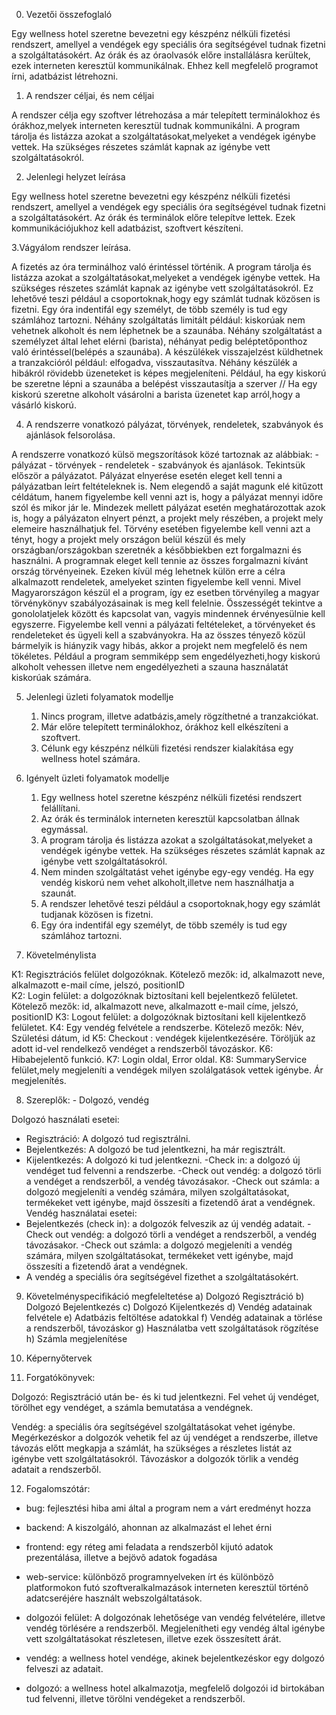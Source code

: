 0. Vezetői összefoglaló

Egy wellness hotel szeretne bevezetni egy készpénz nélküli fizetési rendszert, amellyel a vendégek egy speciális óra segítségével tudnak fizetni a szolgáltatásokért. Az órák és az óraolvasók előre installálásra kerültek, ezek interneten keresztül kommunikálnak. Ehhez kell megfelelő programot írni, adatbázist létrehozni. 

1. A rendszer céljai, és nem céljai

A rendszer célja egy szoftver létrehozása a már telepített terminálokhoz és órákhoz,melyek interneten keresztül tudnak kommunikálni.  A program tárolja és listázza azokat a szolgáltatásokat,melyeket a vendégek igénybe vettek. Ha szükséges részetes számlát kapnak az igénybe vett szolgáltatásokról.

2. Jelenlegi helyzet leírása

Egy  wellness hotel szeretne bevezetni egy készpénz nélküli fizetési rendszert, amellyel a vendégek egy speciális óra segítségével tudnak fizetni a szolgáltatásokért. Az órák és terminálok előre telepítve lettek. Ezek kommunikációjukhoz kell adatbázist, szoftvert készíteni.

3.Vágyálom rendszer leírása.

A fizetés az óra terminálhoz való érintéssel történik. A program tárolja és listázza azokat a szolgáltatásokat,melyeket a vendégek igénybe vettek. Ha szükséges részetes számlát kapnak az igénybe vett szolgáltatásokról.
Ez lehetővé teszi például a csoportoknak,hogy egy számlát tudnak közösen is fizetni. Egy óra indentifál egy személyt, de több személy is tud egy számlához tartozni.
Néhány szolgáltatás limitált például: kiskorúak nem vehetnek alkoholt és nem léphetnek be a szaunába.
Néhány szolgáltatást a személyzet által lehet elérni (barista), néhányat pedig beléptetőponthoz való érintéssel(belépés a szaunába).
A készülékek visszajelzést küldhetnek a tranzakcióról például: elfogadva, visszautasítva. Néhány készülék a hibákról rövidebb üzeneteket is képes megjeleníteni. Például, ha egy kiskorú be szeretne lépni a szaunába a belépést visszautasítja a szerver // Ha egy kiskorú szeretne alkoholt vásárolni a barista üzenetet kap arról,hogy a vásárló kiskorú.

4. A rendszerre vonatkozó pályázat, törvények, rendeletek, szabványok és ajánlások felsorolása.

A rendszerre vonatkozó külsö megszorítások közé tartoznak az alábbiak: - pályázat - törvények - rendeletek - szabványok és ajanlások.
 Tekintsük először a pályázatot. Pályázat elnyerése esetén eleget kell tenni a pályázatban leírt feltételeknek is. Nem elegendő a saját magunk elé kitűzott céldátum, hanem figyelembe kell venni azt is, hogy a pályázat mennyi időre szól és mikor jár le. Mindezek mellett pályázat esetén meghatározottak azok is, hogy a pályázaton elnyert pénzt, a projekt mely részében, a projekt mely elemeire használhatjuk fel. 
Törvény esetében figyelembe kell venni azt a tényt, hogy a projekt mely országon belül készül és mely országban/országokban szeretnék a későbbiekben ezt forgalmazni és használni. A programnak eleget kell tennie az összes forgalmazni kívánt ország törvényeinek. 
Ezeken kívül még lehetnek külön erre a célra alkalmazott rendeletek, amelyeket szinten figyelembe kell venni.
 Mivel Magyarországon készül el a program, így ez esetben törvényileg a magyar törvénykönyv szabályozásainak is meg kell felelnie. Összességét tekintve a gonololatjelek között és kapcsolat van, vagyis mindennek érvényesülnie kell egyszerre. Figyelembe kell venni a pályázati feltételeket, a törvényeket és rendeleteket és ügyeli kell a szabványokra. Ha az összes tényező közül bármelyik is hiányzik vagy hibás, akkor a projekt nem megfelelő és nem tökéletes.
Például a program semmiképp sem engedélyezheti,hogy kiskorú alkoholt vehessen illetve nem engedélyezheti a szauna használatát kiskorúak számára.

5. Jelenlegi üzleti folyamatok modellje

	1. Nincs program, illetve adatbázis,amely rögzíthetné a tranzakciókat.
	2. Már előre telepített terminálokhoz, órákhoz kell elkészíteni a szoftvert.
	3. Célunk egy készpénz nélküli fizetési rendszer kialakítása egy wellness hotel számára.

6. Igényelt üzleti folyamatok modellje

	1.	Egy wellness hotel szeretne készpénz nélküli fizetési rendszert felállítani.
	2.	Az órák és terminálok interneten keresztül kapcsolatban állnak egymással.
	3.	A program tárolja és listázza azokat a szolgáltatásokat,melyeket a vendégek igénybe vettek. Ha szükséges részetes számlát kapnak az igénybe vett szolgáltatásokról.
	4.	Nem minden szolgáltatást vehet igénybe egy-egy vendég. Ha egy vendég kiskorú nem vehet alkoholt,illetve nem használhatja a szaunát.
	5.	A rendszer lehetővé teszi például a csoportoknak,hogy egy számlát tudjanak közösen is fizetni. 
	6.	Egy óra indentifál egy személyt, de több személy is tud egy számlához tartozni.

7. Követelménylista

K1: Regisztrációs felület dolgozóknak. Kötelező mezők: id, alkalmazott neve, alkalmazott e-mail címe, jelszó, positionID	
K2: Login felület: a dolgozóknak biztosítani kell bejelentkező felületet. Kötelező mezők: id, alkalmazott neve, alkalmazott e-mail címe, jelszó, positionID	
K3: Logout felület: a dolgozóknak biztosítani kell kijelentkező felületet.
K4: Egy vendég felvétele a rendszerbe. Kötelező mezők: Név, Születési dátum, id
K5: Checkout : vendégek kijelentkezésére. Töröljük az adott id-vel rendelkező vendéget a rendszerből távozáskor.
K6: Hibabejelentő funkció.
K7: Login oldal, Error oldal.
K8: SummaryService felület,mely megjeleníti a vendégek milyen szolálgatások vettek igénybe. Ár megjelenítés.

8. Szereplők: - Dolgozó, vendég

Dolgozó használati esetei: 
- Regisztráció: A dolgozó tud regisztrálni. 
- Bejelentkezés: A dolgozó be tud jelentkezni, ha már regisztrált. 
- Kijelentkezés: A dolgozó ki tud jelentkezni.
-Check in: a dolgozó új vendéget tud felvenni a rendszerbe.
-Check out vendég: a dolgozó törli a vendéget a rendszerből, a vendég távozásakor.
-Check out számla: a dolgozó megjeleníti a vendég számára, milyen szolgáltatásokat, termékeket vett igénybe, majd összesíti a fizetendő árat a vendégnek.
Vendég használatai esetei: 
- Bejelentkezés (check in): a dolgozók felveszik az új vendég adatait.
-Check out vendég: a dolgozó törli a vendéget a rendszerből, a vendég távozásakor.
-Check out számla: a dolgozó megjeleníti a vendég számára, milyen szolgáltatásokat, termékeket vett igénybe, majd összesíti a fizetendő árat a vendégnek.
- A vendég a speciális óra segítségével fizethet a szolgáltatásokért.

9. Követelményspecifikáció megfeleltetése
	a)	Dolgozó Regisztráció
	b)	Dolgozó Bejelentkezés
	c)	Dolgozó Kijelentkezés
	d)	Vendég adatainak felvétele
	e)	Adatbázis feltöltése adatokkal
	f)	Vendég adatainak a törlése a rendszerből, távozáskor
	g)	Használatba vett szolgáltatások rögzítése
	h)	Számla megjelenítése

10. Képernyőtervek

11. Forgatókönyvek:

Dolgozó:  Regisztráció után be- és ki tud jelentkezni. Fel vehet új vendéget, törölhet egy vendéget, a számla bemutatása a vendégnek. 

Vendég: a speciális óra segítségével szolgáltatásokat vehet igénybe. Megérkezéskor a dolgozók vehetik fel az új vendéget a rendszerbe, illetve távozás előtt megkapja a számlát, ha szükséges a részletes listát az igénybe vett szolgáltatásokról. Távozáskor a dolgozók törlik a vendég adatait a rendszerből.

12. Fogalomszótár:

- bug: fejlesztési hiba ami által a program nem a várt eredményt hozza

- backend: A kiszolgáló, ahonnan az alkalmazást el lehet érni 

- frontend:  egy réteg ami feladata a rendszerbõl kijutó adatok prezentálása, illetve a bejövõ adatok fogadása

- web-service: különböző programnyelveken írt és különbözõ platformokon futó szoftveralkalmazások interneten keresztül történõ adatcseréjére használt webszolgáltatások.

- dolgozói felület: A dolgozónak lehetősége van vendég felvételére, illetve vendég törlésére a rendszerből. Megjelenítheti egy vendég által igénybe vett szolgáltatásokat részletesen, illetve ezek összesített árát. 

- vendég: a wellness hotel vendége, akinek bejelentkezéskor egy dolgozó felveszi az adatait.

- dolgozó: a wellness hotel alkalmazotja, megfelelő dolgozói id birtokában tud felvenni, illetve törölni vendégeket a rendszerből.

